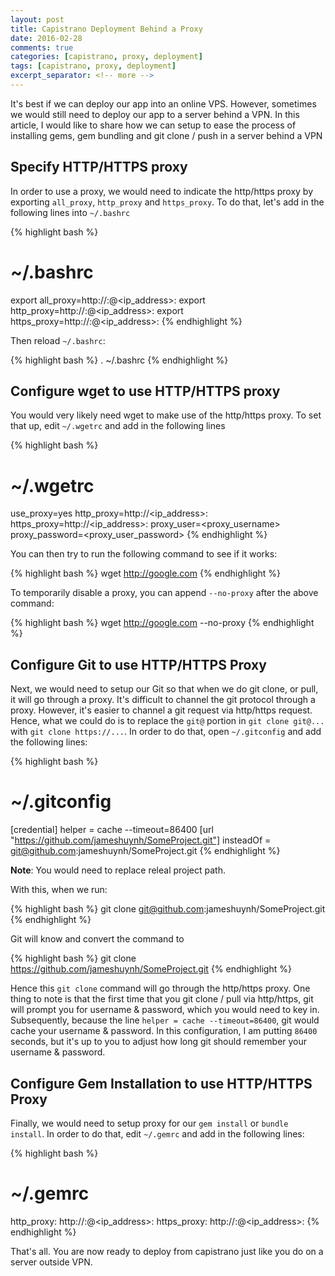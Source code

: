 ```yaml
---
layout: post
title: Capistrano Deployment Behind a Proxy
date: 2016-02-28
comments: true
categories: [capistrano, proxy, deployment]
tags: [capistrano, proxy, deployment]
excerpt_separator: <!-- more -->
---
```


It's best if we can deploy our app into an online VPS. However, sometimes we would still need to deploy our app to a server behind a VPN. In this article, I would like to share how we can setup to ease the process of installing gems, gem bundling and git clone / push in a server behind a VPN

<!-- more -->

## Specify HTTP/HTTPS proxy

In order to use a proxy, we would need to indicate the http/https proxy by exporting ``all_proxy``, ``http_proxy`` and ``https_proxy``. To do that, let's add in the following lines into ``~/.bashrc``

{% highlight bash %}
# ~/.bashrc

export all_proxy=http://<username>:<password>@<ip_address>:<port>
export http_proxy=http://<username>:<password>@<ip_address>:<port>
export https_proxy=http://<username>:<password>@<ip_address>:<port>
{% endhighlight %}

Then reload ``~/.bashrc``:

{% highlight bash %}
. ~/.bashrc
{% endhighlight %}

## Configure wget to use HTTP/HTTPS proxy

You would very likely need wget to make use of the http/https proxy. To set that up, edit ``~/.wgetrc`` and add in the following lines

{% highlight bash %}
# ~/.wgetrc

use_proxy=yes
http_proxy=http://<ip_address>:<port>
https_proxy=http://<ip_address>:<port>
proxy_user=<proxy_username>
proxy_password=<proxy_user_password>
{% endhighlight %}

You can then try to run the following command to see if it works:

{% highlight bash %}
wget http://google.com
{% endhighlight %}

To temporarily disable a proxy, you can append ``--no-proxy`` after the above command:

{% highlight bash %}
wget http://google.com --no-proxy
{% endhighlight %}

## Configure Git to use HTTP/HTTPS Proxy

Next, we would need to setup our Git so that when we do git clone, or pull, it will go through a proxy. It's difficult to channel the git protocol through a proxy. However, it's easier to channel a git request via http/https request. Hence, what we could do is to replace the ``git@`` portion in ``git clone git@...`` with ``git clone https://...``. In order to do that, open ``~/.gitconfig`` and add the following lines:

{% highlight bash %}
# ~/.gitconfig
[credential]
	helper = cache --timeout=86400
[url "https://github.com/jameshuynh/SomeProject.git"]
	insteadOf = git@github.com:jameshuynh/SomeProject.git
{% endhighlight %}

__Note__: You would need to replace releal project path.

With this, when we run:

{% highlight bash %}
git clone git@github.com:jameshuynh/SomeProject.git
{% endhighlight %}

Git will know and convert the command to

{% highlight bash %}
git clone https://github.com/jameshuynh/SomeProject.git
{% endhighlight %}

Hence this ``git clone`` command will go through the http/https proxy. One thing to note is that the first time that you git clone / pull via http/https, git will prompt you for username & password, which you would need to key in. Subsequently, because the line ``helper = cache --timeout=86400``, git would cache your username & password. In this configuration, I am putting ``86400`` seconds, but it's up to you to adjust how long git should remember your username & password.

## Configure Gem Installation to use HTTP/HTTPS Proxy

Finally, we would need to setup proxy for our ``gem install`` or ``bundle install``. In order to do that, edit ``~/.gemrc`` and add in the following lines:

{% highlight bash %}
# ~/.gemrc
http_proxy: http://<username>:<password>@<ip_address>:<port>
https_proxy: http://<username>:<password>@<ip_address>:<port>
{% endhighlight %}

That's all. You are now ready to deploy from capistrano just like you do on a server outside VPN.
